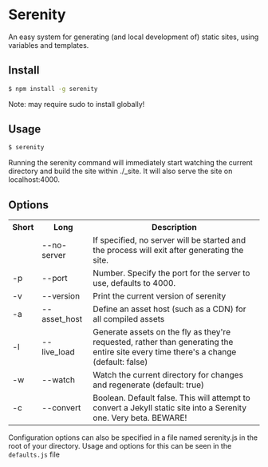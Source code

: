 # Serenity

An easy system for generating (and local development of) static sites, using variables and templates.


## Install

```bash
$ npm install -g serenity
```

Note: may require sudo to install globally!

## Usage
```bash
$ serenity
```

Running the serenity command will immediately start watching the current directory and build the site within ./_site. It will also serve the site on localhost:4000.

## Options

<table>
  <tr>
    <th>Short</th>
    <th>Long</th>
    <th>Description</th>
  </tr>
  <tr>
    <td></td>
    <td>--no-server</td>
    <td>If specified, no server will be started and the process will exit after generating the site.</td>
  </tr>
  <tr>
    <td>-p</td>
    <td>--port</td>
    <td>Number. Specify the port for the server to use, defaults to 4000.</td>
  </tr>
  <tr>
    <td>-v</td>
    <td>--version</td>
    <td>Print the current version of serenity</td>
  </tr>
  <tr>
    <td>-a</td>
    <td>--asset_host</td>
    <td>Define an asset host (such as a CDN) for all compiled assets</td>
  </tr>
  <tr>
    <td>-l</td>
    <td>--live_load</td>
    <td>Generate assets on the fly as they're requested, rather than generating the entire site every time there's a change (default: false)</td>
  </tr>
  <tr>
    <td>-w</td>
    <td>--watch</td>
    <td>Watch the current directory for changes and regenerate (default: true)</td>
  </tr>
  <tr>
    <td>-c</td>
    <td>--convert</td>
    <td>Boolean. Default false. This will attempt to convert a Jekyll static site into a Serenity one. Very beta. BEWARE!</td>
  </tr>
</table>

Configuration options can also be specified in a file named serenity.js in the root of your directory. Usage and options for this can be seen in the `defaults.js` file
